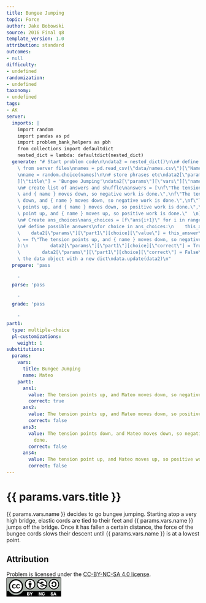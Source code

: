 ```yaml
---
title: Bungee Jumping
topic: Force
author: Jake Bobowski
source: 2016 Final q8
template_version: 1.0
attribution: standard
outcomes:
- null
difficulty:
- undefined
randomization:
- undefined
taxonomy:
- undefined
tags:
- AK
server:
  imports: |
    import random
    import pandas as pd
    import problem_bank_helpers as pbh
    from collections import defaultdict
    nested_dict = lambda: defaultdict(nested_dict)
  generate: "# Start problem code\n\ndata2 = nested_dict()\n\n# define or load names/items/objects\
    \ from server files\nnames = pd.read_csv(\"data/names.csv\")[\"Names\"].tolist()\n\
    \nname = random.choice(names)\n\n# store phrases etc\ndata2[\"params\"][\"vars\"\
    ][\"title\"] = 'Bungee Jumping'\ndata2[\"params\"][\"vars\"][\"name\"] = name\n\
    \n# create list of answers and shuffle\nanswers = [\nf\"The tension points up,\
    \ and { name } moves down, so negative work is done.\",\nf\"The tension points\
    \ down, and { name } moves down, so negative work is done.\",\nf\"The tension\
    \ points up, and { name } moves down, so positive work is done.\",\nf\"The tension\
    \ point up, and { name } moves up, so positive work is done.\"  \n]\n\nrandom.shuffle(answers)\n\
    \n# Create ans_choices\nans_choices = [f\"ans{i+1}\" for i in range(len(answers))]\n\
    \n# define possible answers\nfor choice in ans_choices:\n    this_answer = answers.pop()\n\
    \    data2[\"params\"][\"part1\"][choice][\"value\"] = this_answer\n\n    if(this_answer\
    \ == f\"The tension points up, and { name } moves down, so negative work is done.\"\
    ):\n        data2[\"params\"][\"part1\"][choice][\"correct\"] = True\n    else:\n\
    \        data2[\"params\"][\"part1\"][choice][\"correct\"] = False\n\n# Update\
    \ the data object with a new dict\ndata.update(data2)\n"
  prepare: 'pass

    '
  parse: 'pass

    '
  grade: 'pass

    '
part1:
  type: multiple-choice
  pl-customizations:
    weight: 1
substitutions:
  params:
    vars:
      title: Bungee Jumping
      name: Mateo
    part1:
      ans1:
        value: The tension points up, and Mateo moves down, so negative work is done.
        correct: true
      ans2:
        value: The tension points up, and Mateo moves down, so positive work is done.
        correct: false
      ans3:
        value: The tension points down, and Mateo moves down, so negative work is
          done.
        correct: false
      ans4:
        value: The tension point up, and Mateo moves up, so positive work is done.
        correct: false
---
```

# {{ params.vars.title }}
{{ params.vars.name }} decides to go bungee jumping. Starting atop a very high bridge, elastic cords are tied to their feet and {{ params.vars.name }} jumps off the bridge. Once it has fallen a certain distance, the force of the bungee cords slows their descent until {{ params.vars.name }} is at a lowest point.

## Attribution

Problem is licensed under the [CC-BY-NC-SA 4.0 license](https://creativecommons.org/licenses/by-nc-sa/4.0/).<br> ![The Creative Commons 4.0 license requiring attribution-BY, non-commercial-NC, and share-alike-SA license.](https://raw.githubusercontent.com/firasm/bits/master/by-nc-sa.png)